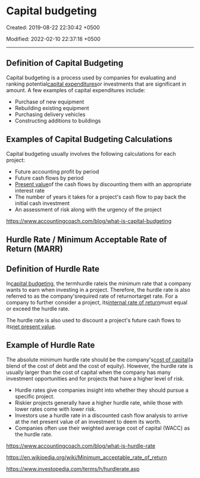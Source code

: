 # Capital budgeting

Created: 2019-08-22 22:30:42 +0500

Modified: 2022-02-10 22:37:18 +0500

---

## Definition of Capital Budgeting

Capital budgeting is a process used by companies for evaluating and ranking potential[capital expenditures](https://www.accountingcoach.com/blog/what-are-capital-expenditures)or investments that are significant in amount. A few examples of capital expenditures include:

- Purchase of new equipment
- Rebuilding existing equipment
- Purchasing delivery vehicles
- Constructing additions to buildings

## Examples of Capital Budgeting Calculations

Capital budgeting usually involves the following calculations for each project:

- Future accounting profit by period
- Future cash flows by period
- [Present value](https://www.accountingcoach.com/blog/what-is-present-value)of the cash flows by discounting them with an appropriate interest rate
- The number of years it takes for a project's cash flow to pay back the initial cash investment
- An assessment of risk along with the urgency of the project

<https://www.accountingcoach.com/blog/what-is-capital-budgeting>

## Hurdle Rate / Minimum Acceptable Rate of Return (MARR)

## Definition of Hurdle Rate

In[capital budgeting](https://www.accountingcoach.com/blog/what-is-capital-budgeting), the termhurdle rateis the minimum rate that a company wants to earn when investing in a project. Therefore, the hurdle rate is also referred to as the company'srequired rate of returnortarget rate. For a company to further consider a project, its[internal rate of return](https://www.accountingcoach.com/blog/internal-rate-of-return)must equal or exceed the hurdle rate.

The hurdle rate is also used to discount a project's future cash flows to its[net present value](https://www.accountingcoach.com/blog/npv-net-present-value).

## Example of Hurdle Rate

The absolute minimum hurdle rate should be the company's[cost of capital](https://www.accountingcoach.com/blog/what-is-the-cost-of-capital)(a blend of the cost of debt and the cost of equity). However, the hurdle rate is usually larger than the cost of capital when the company has many investment opportunities and for projects that have a higher level of risk.

- Hurdle rates give companies insight into whether they should pursue a specific project.
- Riskier projects generally have a higher hurdle rate, while those with lower rates come with lower risk.
- Investors use a hurdle rate in a discounted cash flow analysis to arrive at the net present value of an investment to deem its worth.
- Companies often use their weighted average cost of capital (WACC) as the hurdle rate.

<https://www.accountingcoach.com/blog/what-is-hurdle-rate>

<https://en.wikipedia.org/wiki/Minimum_acceptable_rate_of_return>

<https://www.investopedia.com/terms/h/hurdlerate.asp>
